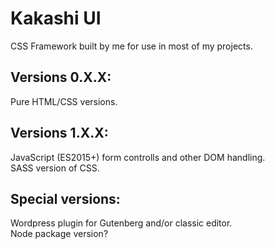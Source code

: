 # Kakashi UI
CSS Framework built by me for use in most of my projects.  

## Versions 0.X.X:
Pure HTML/CSS versions.  

## Versions 1.X.X:
JavaScript (ES2015+) form controlls and other DOM handling.  
SASS version of CSS.

## Special versions:
Wordpress plugin for Gutenberg and/or classic editor.  
Node package version?
